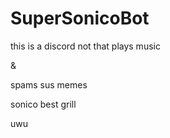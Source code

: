 # SuperSonicoBot

this is a discord not that plays music 

&

spams sus memes 


sonico best grill

uwu
